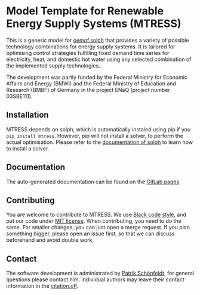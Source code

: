 # Model Template for Renewable Energy Supply Systems (MTRESS)

This is a generic model for [oemof.solph](https://github.com/oemof/oemof-solph/)
that provides a variety of possible technology combinations for energy supply systems.
It is tailored for optimising control strategies fulfilling fixed demand time series
for electricity, heat, and domestic hot water using any selected combination
of the implemented supply technologies.

The development was partly funded by the Federal Ministry for Economic Affairs and Energy (BMWi)
and the Federal Ministry of Education and Research (BMBF) of Germany
in the project ENaQ (project number 03SBE111).


## Installation

MTRESS depends on solph, which is automatically instaled using pip
if you `pip install mtress`. However, pip will not install a solver,
to perform the actual optimisation. Please refer to the
[documentation of solph](https://oemof-solph.readthedocs.io/en/v0.4.4/readme.html#installing-a-solver)
to learn how to install a solver.

## Documentation

The auto-generated documentation can be found on the [GitLab pages](https://mtress-ecosystem.pages.gitlab.dlr.de/mtress).


## Contributing

You are welcome to contribute to MTRESS. We use [Black code style](https://black.readthedocs.io/),
and put our code under [MIT license](LICENSE). When contributing, you need to do the same.
For smaller changes, you can just open a merge request. If you plan something bigger,
please open an issue first, so that we can discuss beforehand and avoid double work.


## Contact

The software development is administrated by [Patrik Schönfeldt](mailto:patrik.schoenfeldt@dlr.de),
for general questions please contact him. Individual authors may leave their contact information
in the [citation.cff](CITATION.cff).
